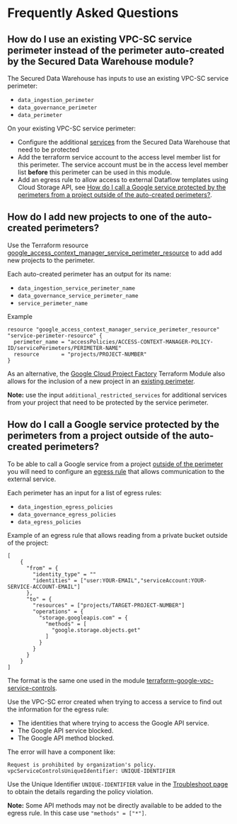 # Frequently Asked Questions

## How do I use an existing VPC-SC service perimeter instead of the perimeter auto-created by the Secured Data Warehouse module?

The Secured Data Warehouse has inputs to use an existing VPC-SC service perimeter:

- `data_ingestion_perimeter`
- `data_governance_perimeter`
- `data_perimeter`

On your existing VPC-SC service perimeter:

- Configure the additional [services](../service_control.tf#L36) from the Secured Data Warehouse that need to be protected
- Add the terraform service account to the access level member list for this perimeter. The service account must be in the access level member list **before** this perimeter can be used in this module.
- Add an egress rule to allow access to external Dataflow templates using Cloud Storage API, see [How do I call a Google service protected by the perimeters from a project outside of the auto-created perimeters?](#how-do-i-call-a-google-service-protected-by-the-perimeters-from-a-project-outside-of-the-auto-created-perimeters).

## How do I add new projects to one of the auto-created perimeters?

Use the Terraform resource [google_access_context_manager_service_perimeter_resource](https://registry.terraform.io/providers/hashicorp/google/latest/docs/resources/access_context_manager_service_perimeter_resource) to add add new projects to the perimeter.

Each auto-created perimeter has an output for its name:

- `data_ingestion_service_perimeter_name`
- `data_governance_service_perimeter_name`
- `service_perimeter_name`

Example

```hcl
resource "google_access_context_manager_service_perimeter_resource" "service-perimeter-resource" {
  perimeter_name = "accessPolicies/ACCESS-CONTEXT-MANAGER-POLICY-ID/servicePerimeters/PERIMETER-NAME"
  resource       = "projects/PROJECT-NUMBER"
}

```

As an alternative, the [Google Cloud Project Factory](https://github.com/terraform-google-modules/terraform-google-project-factory) Terraform Module also allows for the inclusion of a new project in an [existing perimeter](https://github.com/terraform-google-modules/terraform-google-project-factory/blob/e444e2ae47632bfc7f1c060be6db1ab15e1cfb9d/variables.tf#L250).

**Note:** use the input `additional_restricted_services` for additional services from your project that need to be protected by the service perimeter.

## How do I call a Google service protected by the perimeters from a project outside of the auto-created perimeters?

To be able to call a Google service from a project [outside of the perimeter](https://cloud.google.com/vpc-service-controls/docs/secure-data-exchange#access-google-cloud-resource-outside-the-perimeter) you will need to configure
an [egress rule](https://cloud.google.com/vpc-service-controls/docs/ingress-egress-rules#egress-rules-reference) that allows communication to the external service.

Each perimeter has an input for a list of egress rules:

- `data_ingestion_egress_policies`
- `data_governance_egress_policies`
- `data_egress_policies`

Example of an egress rule that allows reading from a private bucket outside of the project:

```hcl
[
    {
      "from" = {
        "identity_type" = ""
        "identities" = ["user:YOUR-EMAIL","serviceAccount:YOUR-SERVICE-ACCOUNT-EMAIL"]
      },
      "to" = {
        "resources" = ["projects/TARGET-PROJECT-NUMBER"]
        "operations" = {
          "storage.googleapis.com" = {
            "methods" = [
              "google.storage.objects.get"
            ]
          }
        }
      }
    }
]
```

The format is the same one used in the module [terraform-google-vpc-service-controls](https://github.com/terraform-google-modules/terraform-google-vpc-service-controls/blob/v3.1.0/modules/regular_service_perimeter/README.md#usage).

Use the VPC-SC error created when trying to access a service to find out the information for the egress rule:

- The identities that where trying to access the Google API service.
- The Google API service blocked.
- The Google API method blocked.

The error will have a component like:

```shell
Request is prohibited by organization's policy. vpcServiceControlsUniqueIdentifier: UNIQUE-IDENTIFIER
```

Use the Unique Identifier `UNIQUE-IDENTIFIER` value in the [Troubleshoot page](https://console.cloud.google.com/security/service-perimeter/troubleshoot-landing)
to obtain the details regarding the policy violation.

**Note:** Some API methods may not be directly available to be added to the egress rule. In this case use `"methods" = ["*"]`.
